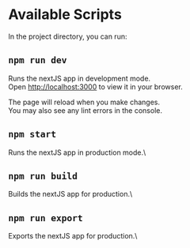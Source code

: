 # Available Scripts

In the project directory, you can run:

## `npm run dev`

Runs the nextJS app in development mode.\
Open [http://localhost:3000](http://localhost:3000) to view it in your browser.

The page will reload when you make changes.\
You may also see any lint errors in the console.

## `npm start`

Runs the nextJS app in production mode.\

## `npm run build`

Builds the nextJS app for production.\

## `npm run export`

Exports the nextJS app for production.\
